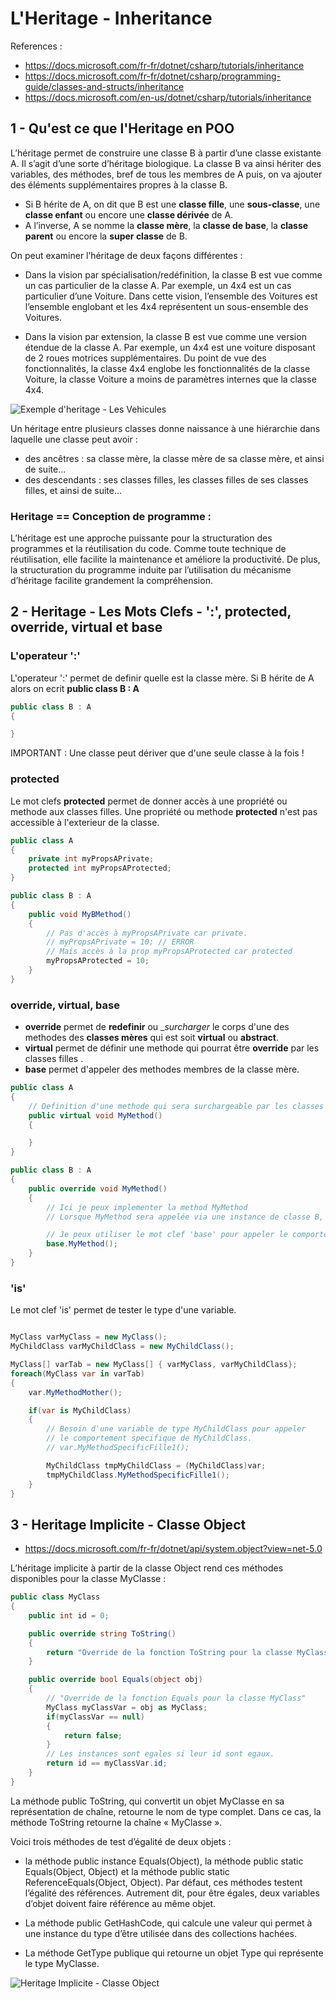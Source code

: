 # L'Heritage - Inheritance

References : 

- https://docs.microsoft.com/fr-fr/dotnet/csharp/tutorials/inheritance
- https://docs.microsoft.com/fr-fr/dotnet/csharp/programming-guide/classes-and-structs/inheritance
- https://docs.microsoft.com/en-us/dotnet/csharp/tutorials/inheritance

## 1 - Qu'est ce que l'Heritage en POO

L’héritage permet de construire une classe B à partir d’une classe existante A. 
Il s’agit d’une sorte d’héritage biologique. La classe B va ainsi hériter des variables, des méthodes, bref de tous les membres de A puis, 
on va ajouter des éléments supplémentaires propres à la classe B.

- Si B hérite de A, on dit que B est une __classe fille__, une __sous-classe__, une __classe enfant__ ou encore une __classe dérivée__ de A.
- A l’inverse, A se nomme la __classe mère__, la __classe de base__, la __classe parent__ ou encore la __super classe__ de B.

On peut examiner l’héritage de deux façons différentes :

- Dans la vision par spécialisation/redéfinition, la classe B est vue comme un cas particulier de la classe A. Par exemple, un 4x4 est un cas particulier d’une Voiture. Dans cette vision, l’ensemble des Voitures est l’ensemble englobant et les 4x4 représentent un sous-ensemble des Voitures.

- Dans la vision par extension, la classe B est vue comme une version étendue de la classe A. Par exemple, un 4x4 est une voiture disposant de 2 roues motrices supplémentaires. Du point de vue des fonctionnalités, la classe 4x4 englobe les fonctionnalités de la classe Voiture, la classe Voiture a moins de paramètres internes que la classe 4x4.

![Exemple d'heritage - Les Vehicules](/02_-_L_Heritage/Annexes/Heritage_Vehicule.jpg)

Un héritage entre plusieurs classes donne naissance à une hiérarchie dans laquelle une classe peut avoir :
- des ancêtres : sa classe mère, la classe mère de sa classe mère, et ainsi de suite…
- des descendants : ses classes filles, les classes filles de ses classes filles, et ainsi de suite…

### Heritage == Conception de programme :
L’héritage est une approche puissante pour la structuration des programmes et la réutilisation du code. 
Comme toute technique de réutilisation, elle facilite la maintenance et améliore la productivité. 
De plus, la structuration du programme induite par l’utilisation du mécanisme d’héritage facilite grandement la compréhension. 

## 2 - Heritage - Les Mots Clefs - ':', protected, override, virtual et base

### L'operateur ':'

L'operateur ':' permet de definir quelle est la classe mère.
Si B hérite de A alors on ecrit __public class B : A__

```csharp
public class B : A
{

}
```
IMPORTANT : Une classe peut dériver que d'une seule classe à la fois !

### protected

Le mot clefs __protected__ permet de donner accès à une propriété ou methode aux classes filles.
Une propriété ou methode __protected__ n'est pas accessible à l'exterieur de la classe.

```csharp
public class A
{
    private int myPropsAPrivate;
    protected int myPropsAProtected;
}

public class B : A
{
    public void MyBMethod()
    {
        // Pas d'accès à myPropsAPrivate car private.
        // myPropsAPrivate = 10; // ERROR
        // Mais accès à la prop myPropsAProtected car protected
        myPropsAProtected = 10;
    }
}
```

### override, virtual, base

- __override__ permet de __redefinir__ ou __surcharger_ le corps d'une des methodes des __classes mères__ qui est soit __virtual__ ou __abstract__.
- __virtual__ permet de définir une methode qui pourrat être __override__ par les classes filles .
- __base__ permet d'appeler des methodes membres de la classe mère.

```csharp
public class A
{
    // Definition d'une methode qui sera surchargeable par les classes filles
    public virtual void MyMethod()
    {

    }
}

public class B : A
{
    public override void MyMethod()
    {
        // Ici je peux implementer la method MyMethod
        // Lorsque MyMethod sera appelée via une instance de classe B, ce sera cette implementation qui sera appelée.

        // Je peux utiliser le mot clef 'base' pour appeler le comportement de la classe mère
        base.MyMethod();
    }
}
```

### 'is'

Le mot clef 'is' permet de tester le type d'une variable.

```csharp

MyClass varMyClass = new MyClass();
MyChildClass varMyChildClass = new MyChildClass();

MyClass[] varTab = new MyClass[] { varMyClass, varMyChildClass};
foreach(MyClass var in varTab)
{
    var.MyMethodMother();

    if(var is MyChildClass)
    {
        // Besoin d'une variable de type MyChildClass pour appeler
        // le comportement specifique de MyChildClass.
        // var.MyMethodSpecificFille1();

        MyChildClass tmpMyChildClass = (MyChildClass)var;
        tmpMyChildClass.MyMethodSpecificFille1();
    }
}
```

## 3 - Heritage Implicite - Classe Object

- https://docs.microsoft.com/fr-fr/dotnet/api/system.object?view=net-5.0

L’héritage implicite à partir de la classe Object rend ces méthodes disponibles pour la classe MyClasse :

```csharp
public class MyClass
{
    public int id = 0;

    public override string ToString()
    {
        return "Override de la fonction ToString pour la classe MyClass";
    }

    public override bool Equals(object obj)
    {
        // "Override de la fonction Equals pour la classe MyClass"
        MyClass myClassVar = obj as MyClass;
        if(myClassVar == null)
        {
            return false;
        }
        // Les instances sont egales si leur id sont egaux.
        return id == myClassVar.id;
    }
}
```

La méthode public ToString, qui convertit un objet MyClasse en sa représentation de chaîne, retourne le nom de type complet. Dans ce cas, la méthode ToString retourne la chaîne « MyClasse ».

Voici trois méthodes de test d’égalité de deux objets :

-  la méthode public instance Equals(Object), la méthode public static Equals(Object, Object) et la méthode public static ReferenceEquals(Object, Object). Par défaut, ces méthodes testent l’égalité des références. Autrement dit, pour être égales, deux variables d’objet doivent faire référence au même objet.

- La méthode public GetHashCode, qui calcule une valeur qui permet à une instance du type d’être utilisée dans des collections hachées.

- La méthode GetType publique qui retourne un objet Type qui représente le type MyClasse.

![Heritage Implicite - Classe Object](/02_-_L_Heritage/Annexes/ClasseObject.jpg)

